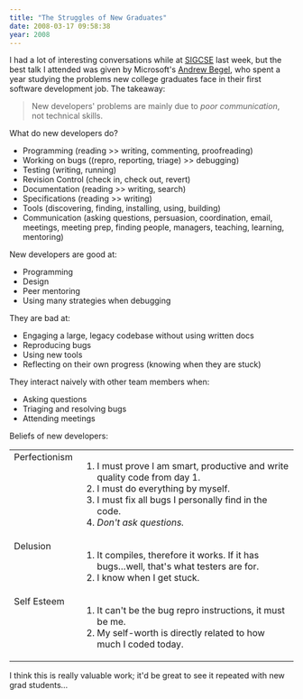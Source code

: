 ```yaml
---
title: "The Struggles of New Graduates"
date: 2008-03-17 09:58:38
year: 2008
---
```

I had a lot of interesting conversations while at <a href="http://www.cs.duke.edu/sigcse08/">SIGCSE</a> last week, but the best talk I attended was given by Microsoft's <a href="http://research.microsoft.com/~abegel/">Andrew Begel</a>, who spent a year studying the problems new college graduates face in their first software development job. The takeaway:
<blockquote> New developers' problems are mainly due to <em>poor communication</em>, not technical skills.</blockquote>
What do new developers do?
<ul>
  <li>Programming (reading &gt;&gt; writing, commenting, proofreading)</li>
  <li>Working on bugs ((repro, reporting, triage) &gt;&gt; debugging)</li>
  <li>Testing (writing, running)</li>
  <li>Revision Control (check in, check out, revert)</li>
  <li>Documentation (reading &gt;&gt; writing, search)</li>
  <li>Specifications (reading &gt;&gt; writing)</li>
  <li>Tools (discovering, finding, installing, using, building)</li>
  <li>Communication (asking questions, persuasion, coordination, email, meetings, meeting prep, finding people, managers, teaching, learning, mentoring)</li>
</ul>
New developers are good at:
<ul>
  <li>Programming</li>
  <li>Design</li>
  <li>Peer mentoring</li>
  <li>Using many strategies when debugging</li>
</ul>
They are bad at:
<ul>
  <li>Engaging a large, legacy codebase without using written docs</li>
  <li>Reproducing bugs</li>
  <li>Using new tools</li>
  <li>Reflecting on their own progress (knowing when they are stuck)</li>
</ul>
They interact naively with other team members when:
<ul>
  <li>Asking questions</li>
  <li>Triaging and resolving bugs</li>
  <li>Attending meetings</li>
</ul>
Beliefs of new developers:
<table>
<tr>
<td valign="top">Perfectionism</td>
<td valign="top">
<ol>
  <li>I must prove I am smart, productive and write quality code from day 1.</li>
  <li>I must do everything by myself.</li>
  <li>I must fix all bugs I personally find in the code.</li>
  <li><em>Don't ask questions.</em></li>
</ol>
</td>
</tr>
<tr>
<td valign="top">Delusion</td>
<td valign="top">
<ol>
  <li>It compiles, therefore it works. If it has bugs…well, that's what testers are for.</li>
  <li>I know when I get stuck.</li>
</ol>
</td>
</tr>
<tr>
<td valign="top">Self Esteem</td>
<td valign="top">
<ol>
  <li>It can't be the bug repro instructions, it must be me.</li>
  <li>My self-worth is directly related to how much I coded today.</li>
</ol>
</td>
</tr>
</table>
I think this is really valuable work; it'd be great to see it repeated with new grad students…
